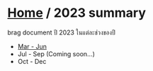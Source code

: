 # [Home](../README.md) / 2023 summary

brag document ปี 2023 ในแต่ละช่วงของปี
- [Mar - Jun](2023-mar-jun.md)
- Jul - Sep (Coming soon...)
- Oct - Dec
